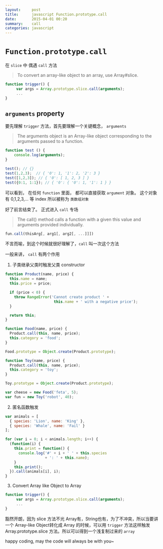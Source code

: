 ```yaml
---
layout:     post
title:      javascript Function.prototype.call
date:       2015-04-01 00:20
summary:    call
categories: javascript
---
```


# `Function.prototype.call`

在 `slice` 中 偶遇 `call` 方法

> To convert an array-like object to an array, use Array#slice.

``` javascript
function trigger() {
     var args = Array.prototype.slice.call(arguments);
     ...
}
```

## `arguments` property

要先理解 `trigger` 方法，首先要理解一个关键概念， `arguments`

> The arguments object is an Array-like object corresponding to the arguments passed to a function.

``` javascript
function test () {
    console.log(arguments);
}

test(); // {}
test(1,2,3);  // { '0': 1, '1': 2, '2': 3 }
test([1,2,3]); // { '0': [ 1, 2, 3 ] }
test({0:1, 1:1}); // { '0': { '0': 1, '1': 1 } }
```

可以看到， 在任何 `function` 里面， 都可以直接获取 `argument` 对象。 这个对象有 0,1,2,3,... 等 index 所以被称为 `类数组对象`

好了前言结束了。 正式进入 `call` 专场

> The call() method calls a function with a given this value and arguments provided individually.

``` javascript
fun.call(thisArg[, arg1[, arg2[, ...]]])
```

不言而喻，到这个时候就很好理解了，`call` 叫一次这个方法

一般来讲， `call` 有两个作用

1. 子类继承父类时触发父类 constructor

``` javascript
function Product(name, price) {
  this.name = name;
  this.price = price;

  if (price < 0) {
    throw RangeError('Cannot create product ' +
                      this.name + ' with a negative price');
  }

  return this;
}

function Food(name, price) {
  Product.call(this, name, price);
  this.category = 'food';
}

Food.prototype = Object.create(Product.prototype);

function Toy(name, price) {
  Product.call(this, name, price);
  this.category = 'toy';
}

Toy.prototype = Object.create(Product.prototype);

var cheese = new Food('feta', 5);
var fun = new Toy('robot', 40);
```

2. 匿名函数触发

``` javascript
var animals = [
  { species: 'Lion', name: 'King' },
  { species: 'Whale', name: 'Fail' }
];

for (var i = 0; i < animals.length; i++) {
  (function(i) {
    this.print = function() {
      console.log('#' + i + ' ' + this.species
                  + ': ' + this.name);
    }
    this.print();
  }).call(animals[i], i);
}
```

3. Convert Array like Object to Array
``` javascript
function trigger() {
     var args = Array.prototype.slice.call(arguments);
     ...
}
```

豁然开朗，因为 slice 方法不光 Array有，String也有，为了不冲突，所以当要讲一个 Array-like Object转化成 Array 的时候，可以用 `trigger` 方法这样触发 Array.prototype.slice 方法。所以可以得到一个浅复制过来的 `array`


happy coding, may the code will always be with you~
